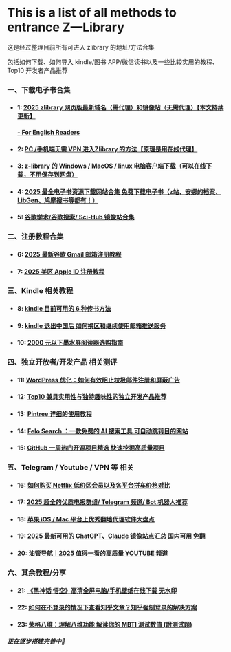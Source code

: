 # This is a list of all methods to entrance Z—Library
这是经过整理目前所有可进入 zlibrary 的地址/方法合集

包括如何下载、如何导入 kindle/图书 APP/微信读书以及一些比较实用的教程、Top10 开发者产品推荐

### 一、下载电子书合集

- #### 1: [2025 zlibrary 网页版最新域名（需代理）和镜像站（无需代理）【本文持续更新】](https://topstip.com/the-worlds-largest-digital-library-z-library-newly-available-official-site-and-mirror/)
   #### [-  For English Readers](https://unhss.com/newest-links-and-guides-of-zlibrary/)


- #### 2: [PC /手机端无需 VPN 进入Zlibrary 的方法【原理是用在线代理】](https://topstip.com/access-zlibrary-without-proxy-software/)


- #### 3: [z-library 的 Windows / MacOS / linux 电脑客户端下载（可以在线下载，不用保存到网盘）](https://topstip.com/download-z-library-latest-pc-client/)


- #### 4: [2025 最全电子书资源下载网站合集 免费下载电子书（z站、安娜的档案、LibGen、鸠摩搜书等都有！）](https://topstip.com/e-book-resources-free-download-site/)


- #### 5: [谷歌学术/谷歌搜索/ Sci-Hub 镜像站合集](https://topstip.com/mirrior-of-google-scholar-search/)


### 二、注册教程合集

- #### 6: [ 2025 最新谷歌 Gmail 邮箱注册教程](https://topstip.com/gmail-signup-guide/)


- #### 7: [ 2025 美区 Apple ID 注册教程](https://topstip.com/2024-latest-apple-id-registration-tutorials/)


### 三、Kindle 相关教程

- #### 8: [kindle 目前可用的 6 种传书方法](https://topstip.com/kindle-import-books/)


- #### 9: [kindle 退出中国后 如何换区和继续使用邮箱推送服务](https://topstip.com/kindle-terminates-service/)


- #### 10: [2000 元以下墨水屏阅读器选购指南](https://topstip.com/e-paper-book-purchase-guide/)

### 四、独立开放者/开发产品 相关测评

- #### 11: [WordPress 优化：如何有效阻止垃圾邮件注册和屏蔽广告](https://topstip.com/wordpress-optimization-block-ads/)


- #### 12: [Top10 兼具实用性与独特趣味性的独立开发产品推荐](https://topstip.com/recommend-independently-products/)


- #### 13: [Pintree 详细的使用教程](https://topstip.com/pintree-personal-navigation-site/)


- #### 14: [Felo Search ：一款免费的 AI 搜索工具 可自动跳转目的网站](https://topstip.com/felo-ai-serach-engine/)


- #### 15: [GitHub 一周热门开源项目精选 快速挖掘高质量项目](https://topstip.com/github-open-source-project/)


### 五、Telegram / Youtube / VPN 等 相关

- #### 16: [如何购买 Netflix 低价区会员以及各平台拼车价格对比](https://topstip.com/neflix-lowest-priced-memberships/)


- #### 17: [2025 超全的优质电报群组/ Telegram 频道/ Bot 机器人推荐](https://topstip.com/telegram-channel-bot-group/)


- #### 18: [苹果 iOS / Mac 平台上优秀翻墙代理软件大盘点](https://topstip.com/ios-mac-software-for-fq/)


- #### 19: [2025 最新可用的 ChatGPT、Claude 镜像站点汇总 国内可用 免翻](https://topstip.com/chatgpt-mirror-site-summary/)


- #### 20: [油管导航｜2025 值得一看的高质量 YOUTUBE 频道](https://topstip.com/youtube-channel-recommend/)

### 六、其余教程/分享

- #### 21: [《黑神话 悟空》高清全屏电脑/手机壁纸在线下载 无水印](https://topstip.com/hshwk-hd-wallpaper/)


- #### 22: [如何在不登录的情况下查看知乎文章？知乎强制登录的解决方案](https://topstip.com/bypassing-zh-login-restrictions/)


- #### 23: [荣格八维：理解八维功能 解读你的 MBTI 测试数值 (附测试题)](https://topstip.com/jungus-eight-dimensions-mbti-personality-test/)

##### 正在逐步搭建完善中🚀
